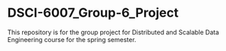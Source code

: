 # DSCI-6007_Group-6_Project
This repository is for the group project for Distributed and Scalable Data Engineering course for the spring semester. 
